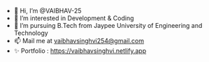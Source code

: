 - 👋 Hi, I’m @VAIBHAV-25
- 👀 I’m interested in Development & Coding
- 🌱 I’m pursuing B.Tech from Jaypee University of Engineering and Technology
- 📫 Mail me at vaibhavsinghvi254@gmail.com
- ✨ Portfolio : https://vaibhavsinghvi.netlify.app

<!---
VAIBHAV-25/VAIBHAV-25 is a ✨ special ✨ repository because its `README.md` (this file) appears on your GitHub profile.
You can click the Preview link to take a look at your changes.
--->
